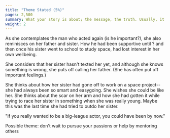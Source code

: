 ```yaml
---
title: "Theme Stated (5%)"
pages: 2,500
summary: What your story is about; the message, the truth. Usually, it is spoken to the main character or in their presence, but they don’t understand the truth…not until they have some personal experience and context to support it.
weight: 2
---
```

As she contemplates the man who acted again (is he important?), she also reminisces on her father and sister. How he had been supportive until ? and then once his sister went to school to study space, had lost interest in her own wellbeing. 

She considers that her sister hasn't texted her yet, and although she knows something is wrong, she puts off calling her father. (She has often put off important feelings.)

She thinks about how her sister had gone off to work on a space project--she had always been so smart and easygoing. She wishes she could be like her. She thinks about the scar on her arm and how she had gotten it while trying to race her sister in something when she was really young. Maybe this was the last time she had tried to outdo her sister.

"If you really wanted to be a big-league actor, you could have been by now."

Possible theme: don't wait to pursue your passions or help by mentoring others